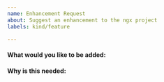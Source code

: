 ```yaml
---
name: Enhancement Request
about: Suggest an enhancement to the ngx project
labels: kind/feature

---
```


<!-- Please only use this template for submitting enhancement requests -->

#### What would you like to be added:

#### Why is this needed:
